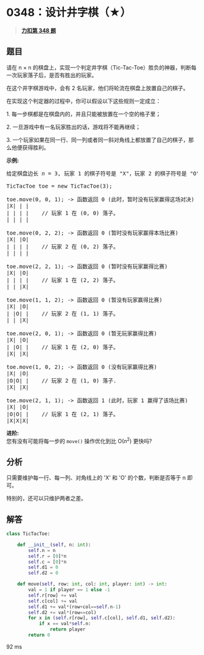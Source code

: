 # 0348：设计井字棋（★）


> <u>**[力扣第 348 题](https://leetcode.cn/problems/design-tic-tac-toe/)**</u>

## 题目

<p>请在 n &times; n 的棋盘上，实现一个判定井字棋（Tic-Tac-Toe）胜负的神器，判断每一次玩家落子后，是否有胜出的玩家。</p>

<p>在这个井字棋游戏中，会有 2 名玩家，他们将轮流在棋盘上放置自己的棋子。</p>

<p>在实现这个判定器的过程中，你可以假设以下这些规则一定成立：</p>

<p>      1. 每一步棋都是在棋盘内的，并且只能被放置在一个空的格子里；</p>

<p>      2. 一旦游戏中有一名玩家胜出的话，游戏将不能再继续；</p>

<p>      3. 一个玩家如果在同一行、同一列或者同一斜对角线上都放置了自己的棋子，那么他便获得胜利。</p>

<p><strong>示例:</strong></p>

<pre>给定棋盘边长 <em>n</em> = 3, 玩家 1 的棋子符号是 &quot;X&quot;，玩家 2 的棋子符号是 &quot;O&quot;。

TicTacToe toe = new TicTacToe(3);

toe.move(0, 0, 1); -&gt; 函数返回 0 (此时，暂时没有玩家赢得这场对决)
|X| | |
| | | |    // 玩家 1 在 (0, 0) 落子。
| | | |

toe.move(0, 2, 2); -&gt; 函数返回 0 (暂时没有玩家赢得本场比赛)
|X| |O|
| | | |    // 玩家 2 在 (0, 2) 落子。
| | | |

toe.move(2, 2, 1); -&gt; 函数返回 0 (暂时没有玩家赢得比赛)
|X| |O|
| | | |    // 玩家 1 在 (2, 2) 落子。
| | |X|

toe.move(1, 1, 2); -&gt; 函数返回 0 (暂没有玩家赢得比赛)
|X| |O|
| |O| |    // 玩家 2 在 (1, 1) 落子。
| | |X|

toe.move(2, 0, 1); -&gt; 函数返回 0 (暂无玩家赢得比赛)
|X| |O|
| |O| |    // 玩家 1 在 (2, 0) 落子。
|X| |X|

toe.move(1, 0, 2); -&gt; 函数返回 0 (没有玩家赢得比赛)
|X| |O|
|O|O| |    // 玩家 2 在 (1, 0) 落子.
|X| |X|

toe.move(2, 1, 1); -&gt; 函数返回 1 (此时，玩家 1 赢得了该场比赛)
|X| |O|
|O|O| |    // 玩家 1 在 (2, 1) 落子。
|X|X|X|
</pre>



<p><strong>进阶:</strong><br>
您有没有可能将每一步的 <code>move()</code> 操作优化到比 O(<em>n</em><sup>2</sup>) 更快吗?</p>


## 分析

只需要维护每一行、每一列、对角线上的 'X' 和 'O' 的个数，判断是否等于 n 即可。

特别的，还可以只维护两者之差。

## 解答

```python
class TicTacToe:

    def __init__(self, n: int):
        self.n = n
        self.r = [0]*n
        self.c = [0]*n
        self.d1 = 0
        self.d2 = 0

    def move(self, row: int, col: int, player: int) -> int:
        val = 1 if player == 1 else -1
        self.r[row] += val
        self.c[col] += val
        self.d1 += val*(row+col==self.n-1)
        self.d2 += val*(row==col)
        for x in (self.r[row], self.c[col], self.d1, self.d2):
            if x == val*self.n:
                return player
        return 0
```
92 ms



